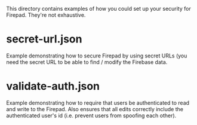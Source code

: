 This directory contains examples of how you could set up your security for Firepad. They're not exhaustive.

# secret-url.json

Example demonstrating how to secure Firepad by using secret URLs (you need the secret URL to be able to
find / modify the Firebase data.

# validate-auth.json

Example demonstrating how to require that users be authenticated to read and write to the Firepad. Also ensures that
all edits correctly include the authenticated user's id (i.e. prevent users from spoofing each other).
